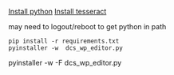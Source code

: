
[Install python](https://www.python.org/ftp/python/3.9.5/python-3.9.5-amd64.exe)
[Install tesseract](https://github.com/UB-Mannheim/tesseract/wiki)

 may need to logout/reboot to get python in path
```
pip install -r requirements.txt
pyinstaller -w  dcs_wp_editor.py 
```

pyinstaller -w -F dcs_wp_editor.py 